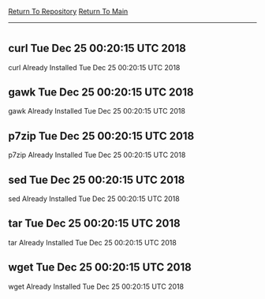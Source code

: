 [Return To Repository](https://github.com/deathbybandaid/piholeparser/)
[Return To Main](https://github.com/deathbybandaid/piholeparser/blob/master/RecentRunLogs/Mainlog.md)
____________________________________
# 
## curl Tue Dec 25 00:20:15 UTC 2018
curl Already Installed Tue Dec 25 00:20:15 UTC 2018
## gawk Tue Dec 25 00:20:15 UTC 2018
gawk Already Installed Tue Dec 25 00:20:15 UTC 2018
## p7zip Tue Dec 25 00:20:15 UTC 2018
p7zip Already Installed Tue Dec 25 00:20:15 UTC 2018
## sed Tue Dec 25 00:20:15 UTC 2018
sed Already Installed Tue Dec 25 00:20:15 UTC 2018
## tar Tue Dec 25 00:20:15 UTC 2018
tar Already Installed Tue Dec 25 00:20:15 UTC 2018
## wget Tue Dec 25 00:20:15 UTC 2018
wget Already Installed Tue Dec 25 00:20:15 UTC 2018
